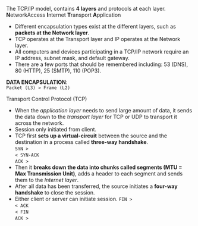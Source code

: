 The TCP/IP model, contains **4 layers** and protocols at each layer.  
**N**etworkAccess **I**nternet **T**ransport **A**pplication
+ Different encapsulation types exist at the different layers, such as **packets at the Network layer**.
+ TCP operates at the Transport layer and IP operates at the Network layer.
+ All computers and devices participating in a TCP/IP network require an IP address, subnet mask, and default gateway.
+ There are a few ports that should be remembered including: 53 (DNS), 80 (HTTP), 25 (SMTP), 110 (POP3).

**DATA ENCAPSULATION**:  
`Packet (L3) > Frame (L2)`


Transport Control Protocol (TCP)
+ When the *application layer* needs to send large amount of data, it sends the data down to the *transport layer* for TCP or UDP to transport it across the network. 
+ Session only initiated from client.
+ TCP first **sets up a virtual-circuit** between the source and the destination in a process called **three-way handshake**.  
`SYN >`  
`< SYN-ACK`  
`ACK >`
+ Then it **breaks down the data into chunks called segments (MTU = Max Transmission Unit)**, adds a header to each segment and sends them to the *Internet layer*.
+ After all data has been transferred, the source initiates a **four-way handshake** to close the session.  
+ Either client or server can initiate session.
`FIN >`  
`< ACK`  
`< FIN`  
`ACK >`
